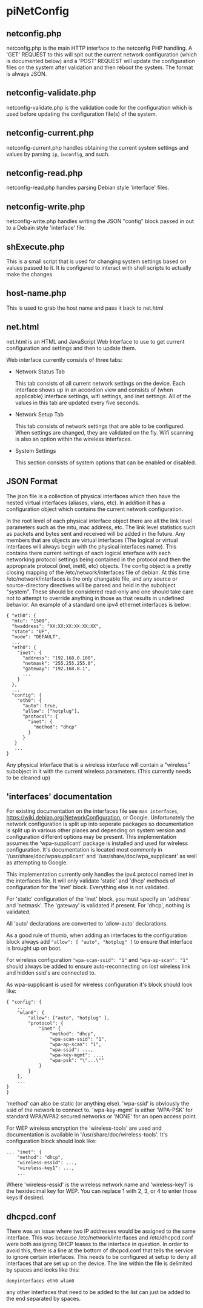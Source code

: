 # piNetConfig

## netconfig.php

netconfig.php is the main HTTP interface to the netconfig PHP handling.  A 'GET' REQUEST to this will spit out the current network configuration (which is documented below) and a 'POST' REQUEST will update the configuration files on the system after validation and then reboot the system.  The format is always JSON.

## netconfig-validate.php

netconfig-validate.php is the validation code for the configuration which is used before updating the configuration file(s) of the system.

## netconfig-current.php

netconfig-current.php handles obtaining the current system settings and values by parsing `ip`, `iwconfig`, and such.

## netconfig-read.php

netconfig-read.php handles parsing Debian style 'interface' files.

## netconfig-write.php

netconfig-write.php handles writing the JSON "config" block passed in out to a Debain style 'interface' file.

## shExecute.php

This is a small script that is used for changing system settings based on values passed to it. It is configured to interact with shell scripts to actually make the changes

## host-name.php

This is used to grab the host name and pass it back to net.html

## net.html

net.html is an HTML and JavaScript Web Interface to use to get current configuration and settings and then to update them.

Web interface currently consists of three tabs:

  * Network Status Tab

    This tab consists of all current network settings on the device. Each interface shows up in an accordion view and consists of (when applicable) interface settings, wifi settings, and inet settings. All of the values in this tab are updated every five seconds.

  * Network Setup Tab

    This tab consists of network settings that are able to be configured. When settings are changed, they are validated on the fly. Wifi scanning is also an option within the wireless interfaces.

  * System Settings

    This section consists of system options that can be enabled or disabled.


## JSON Format

The json file is a collection of physical interfaces which then have the nested virtual interfaces (aliases, vlans, etc).  In addition it has a configuration object which contains the current network configuration.

In the root level of each physical interface object there are all the link level parameters such as the mtu, mac address, etc.  The link level statistics such as packets and bytes sent and received will be added in the future.  Any members that are objects are virtual interfaces (The logical or virtual interfaces will always begin with the physical interfaces name).  This contains there current settings of each logical interface with each networking protocol settings being contained in the protocol and then the appropriate protocol (inet, inet6, etc) objects.  The config object is a pretty closing mapping of the /etc/network/interfaces file of debian.  At this time /etc/network/interfaces is the only changable file, and any source or source-directory directives will be parsed and held in the subobject "system".  These should be considered read-only and one should take care not to attempt to override anything in those as that results in undefined behavior.  An example of a standard one ipv4 ethernet interfaces is below:

```
{ "eth0": {
  "mtu": "1500",
  "hwaddress": "XX:XX:XX:XX:XX:XX",
  "state": "UP",
  "mode": "DEFAULT",
  ...
  "eth0": {
    "inet": {
      "address": "192.168.0.100",
      "netmask": "255.255.255.0",
      "gateway": "192.168.0.1",
      ...
    }
  },
  ...
  "config": {
    "eth0": {
      "auto": true,
      "allow": ["hotplug"],
      "protocol": {
        "inet": {
          "method": "dhcp"
        }
      }
   }
   ...
}
```

Any physical interface that is a wireless interface will contain a "wireless" subobject in it with the current wireless parameters.  (This currently needs to be cleaned up)


## 'interfaces' documentation

For existing documentation on the interfaces file see `man interfaces`, https://wiki.debian.org/NetworkConfiguration, or Google.  Unfortunately the network configuration is split up into seperate packages so documentation is split up in various other places and depending on system version and configuration different options may be present.  This implementation assumes the 'wpa-supplicant' package is installed and used for wireless configuration.  It's documentation is located most commonly in '/usr/share/doc/wpasupplicant' and '/usr/share/doc/wpa_supplicant' as well as attempting to Google.

This implementation currently only handles the ipv4 protocol named inet in the interfaces file.  It will only validate 'static' and 'dhcp' methods of configuration for the 'inet' block.  Everything else is not validated.

For 'static' configuration of the 'inet' block, you must specify an 'address' and 'netmask'.  The 'gateway' is validated if present.  For 'dhcp', nothing is validated.

All 'auto' declarations are converted to 'allow-auto' declarations.

As a good rule of thumb, when adding an interfaces to the configuration block always add `"allow": [ "auto", "hotplug" ]` to ensure that interface is brought up on boot.

For wireless configuration `"wpa-scan-ssid": "1"` and `"wpa-ap-scan": "1"` should always be added to ensure auto-reconnecting on lost wireless link and hidden ssid's are connected to.

As wpa-supplicant is used for wireless configuration it's block should look like:

```
{ "config": {
	...
	"wlan0": {
		"allow": ["auto", "hotplug" ],
		"protocol": {
			"inet" {
				"method": "dhcp",
				"wpa-scan-ssid": "1",
				"wpa-ap-scan": "1",
				"wpa-ssid": ...,
				"wpa-key-mgmt": ...,
				"wpa-psk": "\"...\""
			}
		}
	},
	...
}
}
```

'method' can also be static (or anything else).  'wpa-ssid' is obviously the ssid of the network to connect to.  'wpa-key-mgmt' is either 'WPA-PSK' for standard WPA/WPA2 secured networks or 'NONE' for an open access point.

For WEP wireless encryption the 'wireless-tools' are used and documentation is available in '/usr/share/doc/wireless-tools'.  It's configuration block should look like:

```
... "inet": {
	"method": "dhcp",
	"wireless-essid": ...,
	"wireless-key1": ...,
	...
```

Where 'wireless-essid' is the wireless network name and 'wireless-key1' is the hexidecimal key for WEP.  You can replace 1 with 2, 3, or 4 to enter those keys if desired.

## dhcpcd.conf

There was an issue where two IP addresses would be assigned to the same interface. This was because /etc/network/interfaces and /etc/dhcpcd.conf were both assigning DHCP leases to the interface in question. In order to avoid this, there is a line at the bottom of dhcpcd.conf that tells the service to ignore certain interfaces. This needs to be configured at setup to deny all interfaces that are set up on the device. The line within the file is delimited by spaces and looks like this:

```
denyinterfaces eth0 wlan0
```

any other interfaces that need to be added to the list can just be added to the end separated by spaces.

